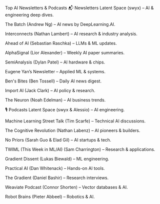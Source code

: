 Top AI Newsletters & Podcasts
📬 Newsletters
Latent Space (swyx) – AI & engineering deep dives.

The Batch (Andrew Ng) – AI news by DeepLearning.AI.

Interconnects (Nathan Lambert) – AI research & industry analysis.

Ahead of AI (Sebastian Raschka) – LLMs & ML updates.

AlphaSignal (Lior Alexander) – Weekly AI paper summaries.

SemiAnalysis (Dylan Patel) – AI hardware & chips.

Eugene Yan’s Newsletter – Applied ML & systems.

Ben's Bites (Ben Tossell) – Daily AI news digest.

Import AI (Jack Clark) – AI policy & research.

The Neuron (Noah Edelman) – AI business trends.

🎙️ Podcasts
Latent Space (swyx & Alessio) – AI engineering.

Machine Learning Street Talk (Tim Scarfe) – Technical AI discussions.

The Cognitive Revolution (Nathan Labenz) – AI pioneers & builders.

No Priors (Sarah Guo & Elad Gil) – AI startups & tech.

TWIML (This Week in ML/AI) (Sam Charrington) – Research & applications.

Gradient Dissent (Lukas Biewald) – ML engineering.

Practical AI (Dan Whitenack) – Hands-on AI tools.

The Gradient (Daniel Bashir) – Research interviews.

Weaviate Podcast (Connor Shorten) – Vector databases & AI.

Robot Brains (Pieter Abbeel) – Robotics & AI.
